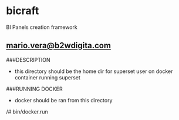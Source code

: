 # bicraft
BI Panels creation framework

## mario.vera@b2wdigita.com

###DESCRIPTION

- this directory should be the home dir for superset user on docker container running superset

###RUNNING DOCKER

- docker should be ran from this directory

/# bin/docker.run
 

